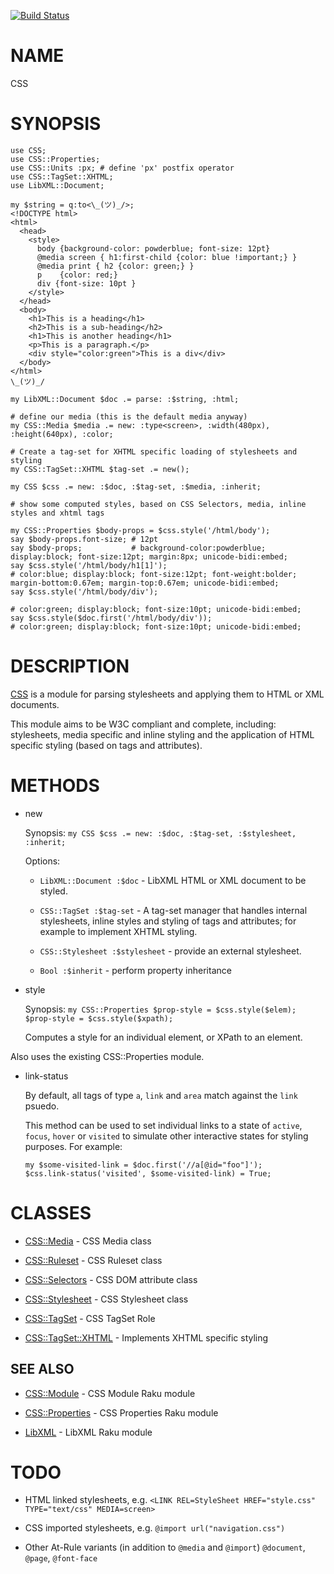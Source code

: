 [![Build Status](https://travis-ci.org/p6-css/CSS-raku.svg?branch=master)](https://travis-ci.org/p6-css/CSS-raku)

NAME
====

CSS

SYNOPSIS
========

    use CSS;
    use CSS::Properties;
    use CSS::Units :px; # define 'px' postfix operator
    use CSS::TagSet::XHTML;
    use LibXML::Document;

    my $string = q:to<\_(ツ)_/>;
    <!DOCTYPE html>
    <html>
      <head>
        <style>
          body {background-color: powderblue; font-size: 12pt}
          @media screen { h1:first-child {color: blue !important;} }
          @media print { h2 {color: green;} }
          p    {color: red;}
          div {font-size: 10pt }
        </style>
      </head>
      <body>
        <h1>This is a heading</h1>
        <h2>This is a sub-heading</h2>
        <h1>This is another heading</h1>
        <p>This is a paragraph.</p>
        <div style="color:green">This is a div</div>
      </body>
    </html>
    \_(ツ)_/

    my LibXML::Document $doc .= parse: :$string, :html;

    # define our media (this is the default media anyway)
    my CSS::Media $media .= new: :type<screen>, :width(480px), :height(640px), :color;

    # Create a tag-set for XHTML specific loading of stylesheets and styling
    my CSS::TagSet::XHTML $tag-set .= new();

    my CSS $css .= new: :$doc, :$tag-set, :$media, :inherit;

    # show some computed styles, based on CSS Selectors, media, inline styles and xhtml tags

    my CSS::Properties $body-props = $css.style('/html/body');
    say $body-props.font-size; # 12pt
    say $body-props;           # background-color:powderblue; display:block; font-size:12pt; margin:8px; unicode-bidi:embed;
    say $css.style('/html/body/h1[1]');
    # color:blue; display:block; font-size:12pt; font-weight:bolder; margin-bottom:0.67em; margin-top:0.67em; unicode-bidi:embed;
    say $css.style('/html/body/div');

    # color:green; display:block; font-size:10pt; unicode-bidi:embed;
    say $css.style($doc.first('/html/body/div'));
    # color:green; display:block; font-size:10pt; unicode-bidi:embed;

DESCRIPTION
===========

[CSS](CSS) is a module for parsing stylesheets and applying them to HTML or XML documents.

This module aims to be W3C compliant and complete, including: stylesheets, media specific and inline styling and the application of HTML specific styling (based on tags and attributes).

METHODS
=======

  * new

    Synopsis: `my CSS $css .= new: :$doc, :$tag-set, :$stylesheet, :inherit;`

    Options:

    - `LibXML::Document :$doc` - LibXML HTML or XML document to be styled.

    - `CSS::TagSet :$tag-set` - A tag-set manager that handles internal stylesheets, inline styles and styling of tags and attributes; for example to implement XHTML styling. 

    - `CSS::Stylesheet :$stylesheet` - provide an external stylesheet.

    - `Bool :$inherit` - perform property inheritance

  * style

    Synopsis: `my CSS::Properties $prop-style = $css.style($elem); $prop-style = $css.style($xpath);`

    Computes a style for an individual element, or XPath to an element.

Also uses the existing CSS::Properties module.

  * link-status

    By default, all tags of type `a`, `link` and `area` match against the `link` psuedo.

    This method can be used to set individual links to a state of `active`, `focus`, `hover` or `visited` to simulate other interactive states for styling purposes. For example:

        my $some-visited-link = $doc.first('//a[@id="foo"]');
        $css.link-status('visited', $some-visited-link) = True;

CLASSES
=======

  * [CSS::Media](https://github.com/p6-css/CSS-raku/blob/master/doc/Media.md) - CSS Media class

  * [CSS::Ruleset](https://github.com/p6-css/CSS-raku/blob/master/doc/Ruleset.md) - CSS Ruleset class

  * [CSS::Selectors](https://github.com/p6-css/CSS-raku/blob/master/doc/Selectors.md) - CSS DOM attribute class

  * [CSS::Stylesheet](https://github.com/p6-css/CSS-raku/blob/master/doc/Stylesheet.md) - CSS Stylesheet class

  * [CSS::TagSet](https://github.com/p6-css/CSS-raku/blob/master/doc/TagSet.md) - CSS TagSet Role

  * [CSS::TagSet::XHTML](https://github.com/p6-css/CSS-raku/blob/master/doc/TagSet/XHTML.md) - Implements XHTML specific styling

SEE ALSO
--------

  * [CSS::Module](https://github.com/p6-css/CSS-Module-p6) - CSS Module Raku module

  * [CSS::Properties](https://github.com/p6-css/CSS-Properties-p6) - CSS Properties Raku module

  * [LibXML](https://github.com/p6-xml/LibXML-p6) - LibXML Raku module

TODO
====

- HTML linked stylesheets, e.g. `<LINK REL=StyleSheet HREF="style.css" TYPE="text/css" MEDIA=screen>`

- CSS imported stylesheets, e.g. `@import url("navigation.css")`

- Other At-Rule variants (in addition to `@media` and `@import`) `@document`, `@page`, `@font-face`

